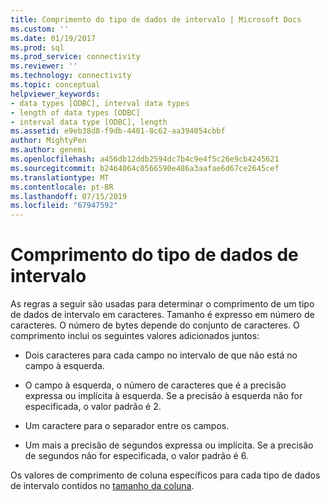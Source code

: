 ```yaml
---
title: Comprimento do tipo de dados de intervalo | Microsoft Docs
ms.custom: ''
ms.date: 01/19/2017
ms.prod: sql
ms.prod_service: connectivity
ms.reviewer: ''
ms.technology: connectivity
ms.topic: conceptual
helpviewer_keywords:
- data types [ODBC], interval data types
- length of data types [ODBC]
- interval data type [ODBC], length
ms.assetid: e9eb38d8-f9db-4401-8c62-aa394054cbbf
author: MightyPen
ms.author: genemi
ms.openlocfilehash: a456db12ddb2594dc7b4c9e4f5c26e9cb4245621
ms.sourcegitcommit: b2464064c0566590e486a3aafae6d67ce2645cef
ms.translationtype: MT
ms.contentlocale: pt-BR
ms.lasthandoff: 07/15/2019
ms.locfileid: "67947592"
---
```

# <a name="interval-data-type-length"></a>Comprimento do tipo de dados de intervalo
As regras a seguir são usadas para determinar o comprimento de um tipo de dados de intervalo em caracteres. Tamanho é expresso em número de caracteres. O número de bytes depende do conjunto de caracteres. O comprimento inclui os seguintes valores adicionados juntos:  
  
-   Dois caracteres para cada campo no intervalo de que não está no campo à esquerda.  
  
-   O campo à esquerda, o número de caracteres que é a precisão expressa ou implícita à esquerda. Se a precisão à esquerda não for especificada, o valor padrão é 2.  
  
-   Um caractere para o separador entre os campos.  
  
-   Um mais a precisão de segundos expressa ou implícita. Se a precisão de segundos não for especificada, o valor padrão é 6.  
  
 Os valores de comprimento de coluna específicos para cada tipo de dados de intervalo contidos no [tamanho da coluna](../../../odbc/reference/appendixes/column-size.md).
